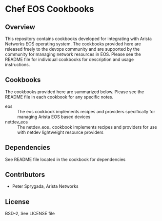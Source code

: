 # Chef EOS Cookbooks

## Overview
This repository contains cookbooks developed for integrating with Arista Networks EOS operating system.   The cookbooks provided here are released freely to the devops community and are supported by the community for managing network resources in EOS.  Please see the README file for individual cookbooks for description and usage instructions.

## Cookbooks
The cookbooks provided here are summarized below.  Please see the README file in each cookbook for any specific notes.

<dl>

<dt>eos</dt>
<dd> The eos cookbook implements recipes and providers specifically for managing Arista EOS based devices</dd>

<dt>netdev_eos</dt> 
<dd>The netdev_eos_ cookbook implements recipes and providers for use with netdev lightweight resource providers</dd>

</dl>

## Dependencies
See README file located in the cookbook for dependencies

## Contributors
* Peter Sprygada, Arista Networks

## License
BSD-2, See LICENSE file
